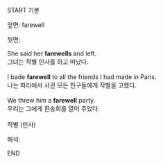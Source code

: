 START
기본

앞면:
farewell


뒷면:
<div>She said her <b>farewells </b>and left. </div><div>그녀는 작별 인사를 하고 떠났다.</div><div><br></div><div><div>I bade <strong>farewell</strong> to all the friends I had made in Paris. </div><div><div>나는 파리에서 사귄 모든 친구들에게 작별을 고했다.</div></div></div><div><br></div><div><div>We threw him a <strong>farewell</strong> party. </div><div><div>우리는 그에게 환송회를 열어 주었다.</div></div></div><div><br></div><div>작별 (인사)</div>


해석:
<!--ID: 1746614453904-->
END